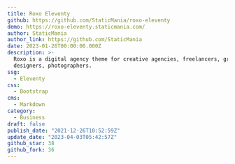 ```yaml
---
title: Roxo Eleventy
github: https://github.com/StaticMania/roxo-eleventy
demo: https://roxo-eleventy.staticmania.com/
author: StaticMania
author_link: https://github.com/StaticMania
date: 2023-01-26T00:00:00.000Z
description: >-
  Roxo is a digital agency theme for creative agencies, freelancers, graphic
  designers, photographers.
ssg:
  - Eleventy
css:
  - Bootstrap
cms:
  - Markdown
category:
  - Business
draft: false
publish_date: "2021-12-26T10:52:59Z"
update_date: "2023-04-03T05:42:57Z"
github_star: 38
github_fork: 36
---
```

